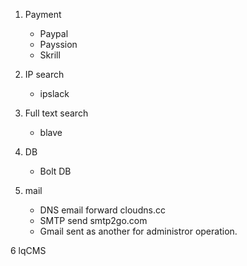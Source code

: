 1. Payment

   - Paypal
   - Payssion
   - Skrill

2. IP search

   - ipslack

3. Full text search

   - blave

4. DB

   - Bolt DB

5. mail
   - DNS email forward cloudns.cc
   * SMTP send smtp2go.com
   * Gmail sent as another for administror operation.

6 lqCMS
